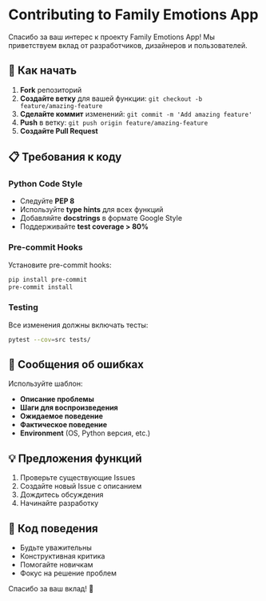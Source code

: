 # Contributing to Family Emotions App

Спасибо за ваш интерес к проекту Family Emotions App! Мы приветствуем вклад от разработчиков, дизайнеров и пользователей.

## 🚀 Как начать

1. **Fork** репозиторий
2. **Создайте ветку** для вашей функции: `git checkout -b feature/amazing-feature`
3. **Сделайте коммит** изменений: `git commit -m 'Add amazing feature'`
4. **Push** в ветку: `git push origin feature/amazing-feature`
5. **Создайте Pull Request**

## 📋 Требования к коду

### Python Code Style
- Следуйте **PEP 8**
- Используйте **type hints** для всех функций
- Добавляйте **docstrings** в формате Google Style
- Поддерживайте **test coverage > 80%**

### Pre-commit Hooks
Установите pre-commit hooks:
```bash
pip install pre-commit
pre-commit install
```

### Testing
Все изменения должны включать тесты:
```bash
pytest --cov=src tests/
```

## 🐛 Сообщения об ошибках

Используйте шаблон:
- **Описание проблемы**
- **Шаги для воспроизведения**
- **Ожидаемое поведение**
- **Фактическое поведение**
- **Environment** (OS, Python версия, etc.)

## 💡 Предложения функций

1. Проверьте существующие Issues
2. Создайте новый Issue с описанием
3. Дождитесь обсуждения
4. Начинайте разработку

## 🤝 Код поведения

- Будьте уважительны
- Конструктивная критика
- Помогайте новичкам
- Фокус на решение проблем

Спасибо за ваш вклад! 🙏